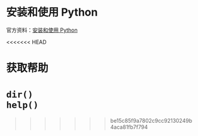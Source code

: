 # 安装和使用 Python

官方资料：[安装和使用 Python](https://docs.python.org/zh-cn/3/using/index.html)

<<<<<<< HEAD
# 获取帮助  
`dir()`  
`help()`
=======
>>>>>>> be15c85f9a7802c9cc92130249b4aca81fb7f794
